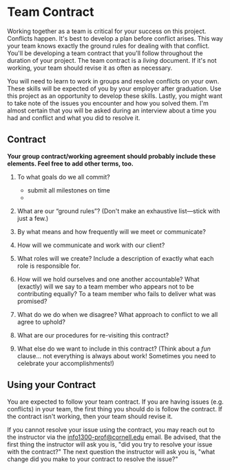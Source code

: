# Team Contract

Working together as a team is critical for your success on this project. Conflicts happen. It's best to develop a plan before conflict arises. This way your team knows exactly the ground rules for dealing with that conflict. You'll be developing a team contract that you'll follow throughout the duration of your project. The team contract is a *living* document. If it's not working, your team should revise it as often as necessary.

You will need to learn to work in groups and resolve conflicts on your own. These skills will be expected of you by your employer after graduation. Use this project as an opportunity to develop these skills. Lastly, you might want to take note of the issues you encounter and how you solved them. I'm almost certain that you will be asked during an interview about a time you had and conflict and what you did to resolve it.

## Contract

**Your group contract/working agreement should probably include these elements. Feel free to add other terms, too.**

1. To what goals do we all commit?
    - submit all milestones on time
    - 


2. What are our “ground rules”? (Don't make an exhaustive list—stick with just a few.)



3. By what means and how frequently will we meet or communicate?



4. How will we communicate and work with our client?



5. What roles will we create? Include a description of exactly what each role is responsible for.



6. How will we hold ourselves and one another accountable? What (exactly) will we say to a team member who appears not to be contributing equally? To a team member who fails to deliver what was promised?



7. What do we do when we disagree? What approach to conflict to we all agree to uphold?



8. What are our procedures for re-visiting this contract?



9. What else do we want to include in this contract? (Think about a *fun* clause... not everything is always about work! Sometimes you need to celebrate your accomplishments!)



## Using your Contract

You are expected to follow your team contract. If you are having issues (e.g. conflicts) in your team, the first thing you should do is follow the contract. If the contract isn't working, then your team should revise it.

If you cannot resolve your issue using the contract, you may reach out to the instructor via the <info1300-prof@cornell.edu> email. Be advised, that the first thing the instructor will ask you is, "did you try to resolve your issue with the contract?" The next question the instructor will ask you is, "what change did you make to your contract to resolve the issue?"
